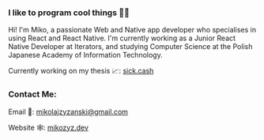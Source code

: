 ### I like to program cool things 👨‍💻
Hi! I'm Miko, a passionate Web and Native app developer who specialises in using React and React Native.
I'm currently working as a Junior React Native Developer at Iterators, and studying Computer Science at the Polish Japanese Academy of Information Technology.

Currently working on my thesis 📈: [sick.cash](https://www.sick.cash)

### Contact Me:
Email 📧: [mikolajzyzanski@gmail.com](mailto:mikolajzyzanski@gmail.com)

Website 🕸: [mikozyz.dev](https://www.mikozyz.dev)
